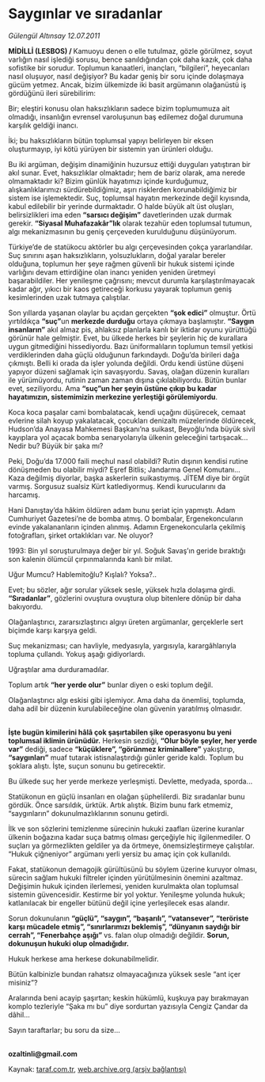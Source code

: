 # Saygınlar ve sıradanlar

*Gülengül Altınsay 12.07.2011*

<div class="yazi"><p><b>MİDİLLİ (LESBOS) / </b>Kamuoyu denen o elle tutulmaz, gözle görülmez, soyut varlığın nasıl işlediği sorusu, bence sanıldığından çok daha kazık, çok daha sofistike bir sorudur. Toplumun kanaatleri, inançları, “bilgileri”, heyecanları nasıl oluşuyor, nasıl değişiyor? Bu kadar geniş bir soru içinde dolaşmaya gücüm yetmez. Ancak, bizim ülkemizde iki basit argümanın olağanüstü iş gördüğünü ileri sürebilirim: </p>
<p>Bir; eleştiri konusu olan haksızlıkların sadece bizim toplumumuza ait olmadığı, insanlığın evrensel varoluşunun baş edilemez doğal durumuna karşılık geldiği inancı.</p>
<p>İki; bu haksızlıkların bütün toplumsal yapıyı belirleyen bir eksen oluşturmayıp, iyi kötü yürüyen bir sistemin yan ürünleri olduğu.</p>
<p>Bu iki argüman, değişim dinamiğinin huzursuz ettiği duyguları yatıştıran bir akıl sunar. Evet, haksızlıklar olmaktadır; hem de bariz olarak, ama nerede olmamaktadır ki? Bizim günlük hayatımızı içinde kurduğumuz, alışkanlıklarımızı sürdürebildiğimiz, aşırı risklerden korunabildiğimiz bir sistem ise işlemektedir. Suç, toplumsal hayatın merkezinde değil kıyısında, kabul edilebilir bir yerinde durmaktadır. O halde büyük alt üst oluşları, belirsizlikleri ima eden <b>“sarsıcı değişim”</b> davetlerinden uzak durmak gerekir. <b>“Siyasal Muhafazakâr”lık</b> olarak tezahür eden toplumsal tutumun, algı mekanizmasının bu geniş çerçeveden kurulduğunu düşünüyorum.</p>
<p>Türkiye’de de statükocu aktörler bu algı çerçevesinden çokça yararlandılar. Suç sınırını aşan haksızlıkların, yolsuzlukların, doğal yaralar bereler olduğuna, toplumun her şeye rağmen güvenli bir hukuk sistemi içinde varlığını devam ettirdiğine olan inancı yeniden yeniden üretmeyi başarabildiler. Her yenileşme çağrısını; mevcut durumla karşılaştırılmayacak kadar ağır, yıkıcı bir kaos getireceği korkusu yayarak toplumun geniş kesimlerinden uzak tutmaya çalıştılar. </p>
<p>Son yıllarda yaşanan olaylar bu açıdan gerçekten <b>“şok edici”</b> olmuştur. Örtü yırtıldıkça <b>“suç”</b>un <b>merkezde durduğu</b> ortaya çıkmaya başlamıştır. <b>“Saygın insanların”</b> akıl almaz pis, ahlaksız planlarla kanlı bir iktidar oyunu yürüttüğü görünür hale gelmiştir. Evet, bu ülkede herkes bir şeylerin hiç de kurallara uygun gitmediğini hissediyordu. Bazı üniformalıların toplumun temsil yetkisi verdiklerinden daha güçlü olduğunun farkındaydı. Doğu’da birileri dağa çıkmıştı. Belli ki orada da işler yolunda değildi. Ordu kendi üstüne düşeni yapıyor düzeni sağlamak için savaşıyordu. Savaş, olağan düzenin kuralları ile yürümüyordu, rutinin zaman zaman dışına çıkılabiliyordu. Bütün bunlar evet, seziliyordu. Ama <b>“suç”un her şeyin üstüne çıkıp bu kadar hayatımızın, sistemimizin merkezine yerleştiği görülemiyordu</b>.<b> </b></p>
<p>Koca koca paşalar cami bombalatacak, kendi uçağını düşürecek, cemaat evlerine silah koyup yakalatacak, çocukları denizaltı müzelerinde öldürecek, Hudson’da Anayasa Mahkemesi Başkanı’na suikast, Beyoğlu’nda büyük sivil kayıplara yol açacak bomba senaryolarıyla ülkenin geleceğini tartışacak... Nedir bu? Büyük bir şaka mı?</p>
<p>Peki, Doğu’da 17.000 faili meçhul nasıl olabildi? Rutin dışının kendisi rutine dönüşmeden bu olabilir miydi? Eşref Bitlis; Jandarma Genel Komutanı... Kaza değilmiş diyorlar, başka askerlerin suikastıymış. JİTEM diye bir örgüt varmış. Sorgusuz sualsiz Kürt katlediyormuş. Kendi kurucularını da harcamış.</p>
<p>Hani Danıştay’da hâkim öldüren adam bunu şeriat için yapmıştı. Adam Cumhuriyet Gazetesi’ne de bomba atmış. O bombalar, Ergenekoncuların evinde yakalananların içinden alınmış. Adamın Ergenekoncularla çekilmiş fotoğrafları, şirket ortaklıkları var. Ne oluyor?</p>
<p>1993: Bin yıl soruşturulmaya değer bir yıl. Soğuk Savaş’ın geride bıraktığı son kalenin ölümcül çırpınmalarında kanlı bir milat.</p>
<p>Uğur Mumcu? Hablemitoğlu? Kışlalı? Yoksa?..</p>
<p>Evet; bu sözler, ağır sorular yüksek sesle, yüksek hızla dolaşıma girdi. <b>“Sıradanlar”</b>, gözlerini ovuştura ovuştura olup bitenlere dönüp bir daha bakıyordu. </p>
<p>Olağanlaştırıcı, zararsızlaştırıcı algıyı üreten argümanlar, gerçeklerle sert biçimde karşı karşıya geldi. </p>
<p>Suç mekanizması; can havliyle, medyasıyla, yargısıyla, karargâhlarıyla topluma çullandı. Yokuş aşağı gidiyorlardı. </p>
<p>Uğraştılar ama durduramadılar. </p>
<p>Toplum artık <b>“her yerde olur”</b> bunlar diyen o eski toplum değil. </p>
<p>Olağanlaştırıcı algı eskisi gibi işlemiyor. Ama daha da önemlisi, toplumda, daha adil bir düzenin kurulabileceğine olan güvenin yaratılmış olmasıdır. </p>
<p><b><br/>İşte bugün kimilerini hâlâ çok şaşırtabilen şike operasyonu bu yeni toplumsal iklimin ürünüdür.</b> Herkesin sezdiği, <b>“Olur böyle şeyler, her yerde var”</b> dediği, sadece <b>“küçüklere”, “görünmez kriminallere”</b> yakıştırıp, <b>“saygınları”</b> muaf tutarak istisnalaştırdığı günler geride kaldı. Toplum bu şoklara alıştı. İşte, suçun sonunu bu getirecektir. </p>
<p>Bu ülkede suç her yerde merkeze yerleşmişti. Devlette, medyada, sporda... </p>
<p>Statükonun en güçlü insanları en olağan şüphelilerdi. Biz sıradanlar bunu gördük. Önce sarsıldık, ürktük. Artık alıştık. Bizim bunu fark etmemiz, “saygınların” dokunulmazlıklarının sonunu getirdi. </p>
<p>İlk ve son sözlerini temizlenme sürecinin hukuki zaafları üzerine kuranlar ülkenin boğazına kadar suça batmış olması gerçeğiyle hiç ilgilenmediler. O suçları ya görmezlikten geldiler ya da örtmeye, önemsizleştirmeye çalıştılar. “Hukuk çiğneniyor” argümanı yerli yersiz bu amaç için çok kullanıldı. </p>
<p>Fakat, statükonun demagojik gürültüsünü bu söylem üzerine kuruyor olması, sürecin sağlam hukuki filtreler içinden yürütülmesinin önemini azaltmaz. Değişimin hukuk içinden ilerlemesi, yeniden kurulmakta olan toplumsal sistemin güvencesidir. Kestirme bir yol yoktur. Yenileşme yolunda hukuk; katlanılacak bir engeller bütünü değil içine yerleşilecek esas alandır. </p>
<p>Sorun dokunulanın <b>“güçlü”, “saygın”, “başarılı”, “vatansever”, “teröriste karşı mücadele etmiş”, “sınırlarımızı beklemiş”, “dünyanın saydığı bir cerrah”, “Fenerbahçe aşığı” </b>vs. falan olup olmadığı değildir. <b>Sorun, dokunuşun hukuki olup olmadığıdır. </b></p>
<p>Hukuk herkese ama herkese dokunabilmelidir. </p>
<p>Bütün kalbinizle bundan rahatsız olmayacağınıza yüksek sesle “ant içer misiniz”? </p>
<p>Aralarında beni acayip şaşırtan; keskin hükümlü, kuşkuya pay bırakmayan komplo tezleriyle “Şaka mı bu” diye sordurtan yazısıyla Cengiz Çandar da dâhil... </p>
<p>Sayın taraftarlar; bu soru da size... </p>
<p><b><br/>ozaltinli@gmail.com</b></p>
</div>

Kaynak: [taraf.com.tr](http://www.taraf.com.tr/gulengul-altinsay/makale-sayginlar-ve-siradanlar.htm), [web.archive.org (arşiv bağlantısı)](http://web.archive.org/web/20130624071159/http://www.taraf.com.tr/gulengul-altinsay/makale-sayginlar-ve-siradanlar.htm)

